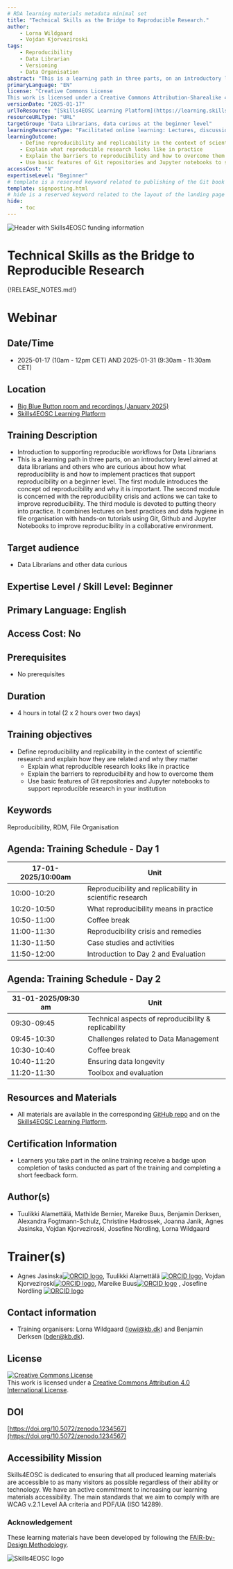 ```yaml
---
# RDA learning materials metadata minimal set
title: "Technical Skills as the Bridge to Reproducible Research."
author: 
    - Lorna Wildgaard
    - Vojdan Kjorveziroski
tags: 
    - Reproducibility
    - Data Librarian 
    - Versioning
    - Data Organisation    
abstract: "This is a learning path in three parts, on an introductory level aimed at data librarians and others who are curious about how what reproducibility is and how to implement practices that support reproducibility on a beginner level. The first module introduces the concept od reproducibility and why it is important. The second module is concerned with the reproducbility crisis and actions we can take to improve reproducibility. The third module is devoted to putting theory into practice. It combines lectures on best practices and data hygiene in file organisation with hands-on tutorials using Git, Github and Jupyter Notebooks to improve reproducibility in a collaborative environment."   
primaryLanguage: "EN"
license: "Creative Commons License
This work is licensed under a Creative Commons Attribution-Sharealike 4.0 International License."
versionDate: "2025-01-17"
urlToResource: "[Skills4EOSC Learning Platform](https://learning.skills4eosc.eu/course/view.php?id=47)"
resourceURLType: "URL"
targetGroup: "Data Librarians, data curious at the beginner level"
learningResourceType: "Facilitated online learning: Lectures, discussion and self-paced tutorials"
learningOutcome: 
    - Define reproducibility and replicability in the context of scientific research and explain how they are related and why they matter
    - Explain what reproducible research looks like in practice 
    - Explain the barriers to reproducibility and how to overcome them
    - Use basic features of Git repositories and Jupyter notebooks to support reproducible research in your institution.
accessCost: "N"
expertiseLevel: "Beginner"
# template is a reserved keyword related to publishing of the Git book itself and not part of the RDA metadata schema. Please leave it as is and don't edit it manually
template: signposting.html
# hide is a reserved keyword related to the layout of the landing page and not part of the RDA metadata schema. Please leave it as is and don't edit it manually
hide:
    - toc
---
```


![Header with Skills4EOSC funding information](./attachments/header.png)

# Technical Skills as the Bridge to Reproducible Research

{!RELEASE_NOTES.md!}

# Webinar

## Date/Time 
- 2025-01-17 (10am - 12pm CET) AND 2025-01-31 (9:30am - 11:30am CET)

## Location

- [Big Blue Button room and recordings (January 2025)](https://learning.skills4eosc.eu/mod/bigbluebuttonbn/view.php?id=778)
- [Skills4EOSC Learning Platform](https://learning.skills4eosc.eu/course/view.php?id=47)

## Training Description

- Introduction to supporting reproducible workflows for Data Librarians
- This is a learning path in three parts, on an introductory level aimed at data librarians and others who are curious about how what reproducibility is and how to implement practices that support reproducibility on a beginner level. The first module introduces the concept od reproducibility and why it is important. The second module is concerned with the reproducibility crisis and actions we can take to improve reproducibility. The third module is devoted to putting theory into practice. It combines lectures on best practices and data hygiene in file organisation with hands-on tutorials using Git, Github and Jupyter Notebooks to improve reproducibility in a collaborative environment.

## Target audience

- Data Librarians and other data curious

## Expertise Level / Skill Level: Beginner

## Primary Language: English

## Access Cost: No

## Prerequisites

- No prerequisites

## Duration

- 4 hours in total (2 x 2 hours over two days)

## Training objectives

- Define reproducibility and replicability in the context of scientific research and explain how they are related and why they matter
    - Explain what reproducible research looks like in practice 
    - Explain the barriers to reproducibility and how to overcome them
    - Use basic features of Git repositories and Jupyter notebooks to support reproducible research in your institution

## Keywords

Reproducibility, RDM, File Organisation

## Agenda: Training Schedule - Day 1

| 17-01-2025/10:00am | Unit                                                     |
|--------------------|----------------------------------------------------------|
| 10:00-10:20        | Reproducibility and replicability in scientific research |
| 10:20-10:50        | What reproducibility means in practice                   |
| 10:50-11:00        | Coffee break                                             |
| 11:00-11:30        | Reproducibility crisis and remedies                      |
| 11:30-11:50        | Case studies and activities                              |
| 11:50-12:00        | Introduction to Day 2 and Evaluation                     |

## Agenda: Training Schedule - Day 2

| 31-01-2025/09:30 am | Unit                                                 |
|---------------------|------------------------------------------------------|
| 09:30-09:45         | Technical aspects of reproducibility & replicability |
| 09:45-10:30         | Challenges related to Data Management                |
| 10:30-10:40         | Coffee break                                         |
| 10:40-11:20         | Ensuring data longevity                              |
| 11:20-11:30         | Toolbox and evaluation                               |

## Resources and Materials

- All materials are available in the corresponding [GitHub repo](https://github.com/Task-4-2/librarian-git-exercise) and on the [Skills4EOSC Learning Platform](https://learning.skills4eosc.eu/course/view.php?id=47#section-0).

## Certification Information

- Learners you take part in the online training receive a badge upon completion of tasks conducted as part of the training and completing a short feedback form. 

## Author(s)

- Tuulikki Alamettälä, Mathilde Bernier, Mareike Buus, Benjamin Derksen, Alexandra Fogtmann-Schulz, Christine Hadrossek, Joanna Janik, Agnes Jasinska, Vojdan Kjorveziroski, Josefine Nordling, Lorna Wildgaard
  

# Trainer(s)

- Agnes Jasinska[![ORCID logo](./attachments/orcid_16x16.webp)](https://orcid.org/0009-0000-7934-3679), Tuulikki Alamettälä [![ORCID logo](./attachments/orcid_16x16.webp)](https://orcid.org/0000-0002-3247-6324), Vojdan Kjorveziroski[![ORCID logo](./attachments/orcid_16x16.webp)](https://orcid.org/0000-0003-0419-4300), Mareike Buus[![ORCID logo](./attachments/orcid_16x16.webp)](https://orcid.org/0000-0002-1459-1345) , Josefine Nordling [![ORCID logo](./attachments/orcid_16x16.webp)](https://orcid.org/0000-0002-6974-2825)


## Contact information

- Training organisers: Lorna Wildgaard (lowi@kb.dk) and Benjamin Derksen (bder@kb.dk). 

## License

<a rel="license" href="http://creativecommons.org/licenses/by/4.0/"><img alt="Creative Commons License" style="border-width:0" src="https://i.creativecommons.org/l/by/4.0/88x31.png" /></a><br />This work is licensed under a <a rel="license" href="http://creativecommons.org/licenses/by/4.0/">Creative Commons Attribution 4.0 International License</a>.

## DOI

[https://doi.org/10.5072/zenodo.1234567](https://doi.org/10.5072/zenodo.1234567)

## Accessibility Mission

Skills4EOSC is dedicated to ensuring that all produced learning materials are accessible to as many visitors as possible regardless of their ability or technology. We have an active commitment to increasing our learning materials accessibility. The main standards that we aim to comply with are WCAG v.2.1 Level AA criteria and PDF/UA (ISO 14289).

### Acknowledgement

These learning materials have been developed by following the [FAIR-by-Design Methodology](https://doi.org/10.5281/zenodo.7875540).

![Skills4EOSC logo](./attachments/skills4eosc.png)

